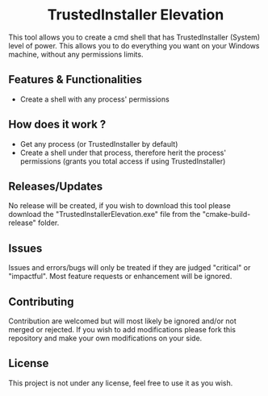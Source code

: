 [//]: # (Main title, centered)
<h1 align="center">TrustedInstaller Elevation</h1>

This tool allows you to create a cmd shell that has TrustedInstaller (System) level of power. This allows you to do everything you want on your Windows machine, without any permissions limits.

## Features & Functionalities

- Create a shell with any process' permissions

## How does it work ?

- Get any process (or TrustedInstaller by default)
- Create a shell under that process, therefore herit the process' permissions (grants you total access if using TrustedInstaller)

## Releases/Updates

No release will be created, if you wish to download this tool please download the "TrustedInstallerElevation.exe" file from the "cmake-build-release" folder.

## Issues

Issues and errors/bugs will only be treated if they are judged "critical" or "impactful". Most feature requests or enhancement will be ignored.

## Contributing

Contribution are welcomed but will most likely be ignored and/or not merged or rejected. If you wish to add modifications please fork this repository and make your own modifications on your side.

## License

This project is not under any license, feel free to use it as you wish.
